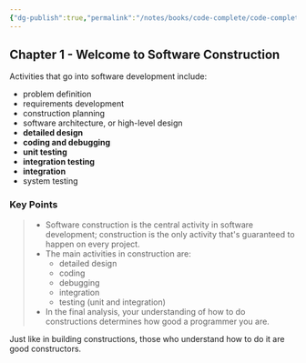 ```yaml
---
{"dg-publish":true,"permalink":"/notes/books/code-complete/code-complete-1-welcome-to-software-construction/"}
---
```


## Chapter 1 - Welcome to Software Construction

Activities that go into software development include:

- problem definition
- requirements development
- construction planning
- software architecture, or high-level design
- **detailed design**
- **coding and debugging**
- **unit testing**
- **integration testing**
- **integration**
- system testing


### Key Points

> - Software construction is the central activity in software development; construction is the only activity that's guaranteed to happen on every project.
> - The main activities in construction are:
>     - detailed design
>     - coding
>     - debugging
>     - integration
>     - testing (unit and integration)
> - In the final analysis, your understanding of how to do constructions determines how good a programmer you are.

Just like in building constructions, those who understand how to do it are good constructors.
